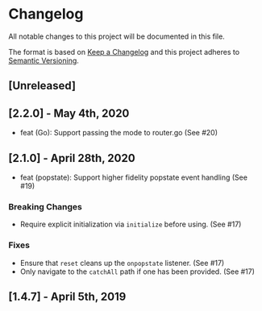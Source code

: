 # Changelog

All notable changes to this project will be documented in this file.

The format is based on [Keep a Changelog](http://keepachangelog.com/en/1.0.0/)
and this project adheres to [Semantic Versioning](http://semver.org/spec/v2.0.0.html).

## [Unreleased]

## [2.2.0] - May 4th, 2020

- feat (Go): Support passing the mode to router.go (See #20)

## [2.1.0] - April 28th, 2020

- feat (popstate): Support higher fidelity popstate event handling (See #19)

### Breaking Changes

- Require explicit initialization via `initialize` before using. (See #17)

### Fixes

- Ensure that `reset` cleans up the `onpopstate` listener. (See #17)
- Only navigate to the `catchAll` path if one has been provided. (See #17)


## [1.4.7] - April 5th, 2019

